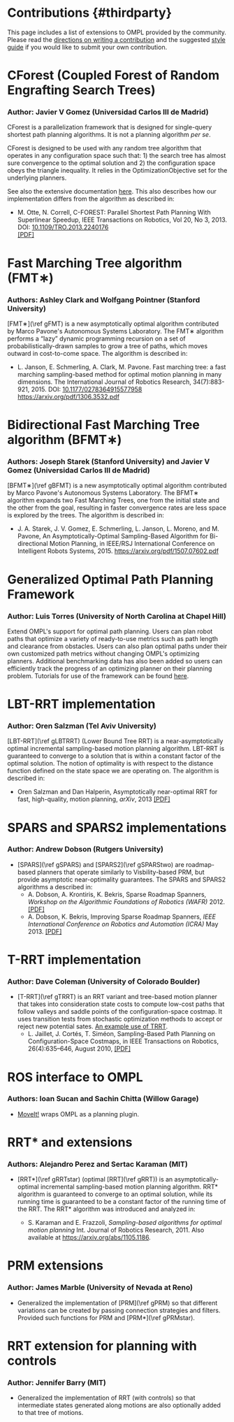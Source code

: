 # Contributions {#thirdparty}

This page includes a list of extensions to OMPL provided by the community. Please read the [directions on writing a contribution](contrib.html) and the suggested [style guide](styleGuide.html) if you would like to submit your own contribution.

# CForest (Coupled Forest of Random Engrafting Search Trees)

### Author: Javier V Gomez (Universidad Carlos III de Madrid)

CForest is a parallelization framework that is designed for single-query shortest
path planning algorithms. It is not a planning algorithm <em>per se</em>.

CForest is designed to be used with any random tree algorithm that operates
in any configuration space such that: 1) the search tree has almost sure
convergence to the optimal solution and 2) the configuration space obeys
the triangle inequality. It relies in the OptimizationObjective set for
the underlying planners.

See also the extensive documentation [here](CForest.html). This also describes how our implementation differs from the algorithm as described in:
- M. Otte, N. Correll, C-FOREST: Parallel Shortest Path Planning With
Superlinear Speedup, IEEE Transactions on Robotics, Vol 20, No 3, 2013.
DOI: [10.1109/TRO.2013.2240176](http://dx.doi.org/10.1109/TRO.2013.2240176)<br>
[[PDF]](http://ieeexplore.ieee.org/ielx5/8860/6522877/06425493.pdf?tp=&amp;arnumber=6425493&amp;isnumber=6522877)

# Fast Marching Tree algorithm (FMT∗)

### Authors: Ashley Clark and Wolfgang Pointner (Stanford University)

[FMT∗](\ref gFMT) is a new asymptotically optimal algorithm contributed by Marco Pavone's Autonomous Systems Laboratory. The FMT∗ algorithm performs a “lazy” dynamic programming recursion on a set of probabilistically-drawn samples to grow a tree of paths, which moves outward in cost-to-come space. The algorithm is described in:
-  L. Janson, E. Schmerling, A. Clark, M. Pavone. Fast marching tree: a fast marching sampling-based method for optimal motion planning in many dimensions. The International Journal of Robotics Research, 34(7):883-921, 2015. DOI: [10.1177/0278364915577958](http://dx.doi.org/10.1177/0278364915577958) https://arxiv.org/pdf/1306.3532.pdf

# Bidirectional Fast Marching Tree algorithm (BFMT∗)

### Authors: Joseph Starek (Stanford University) and Javier V Gomez (Universidad Carlos III de Madrid)

[BFMT∗](\ref gBFMT) is a new asymptotically optimal algorithm contributed by Marco Pavone's Autonomous Systems Laboratory. The BFMT∗ algorithm expands two Fast Marching Trees, one from the initial state and the other from the goal, resulting in faster convergence rates are less space is explored by the trees. The algorithm is described in:
- J. A. Starek, J. V. Gomez, E. Schmerling, L. Janson, L. Moreno, and M. Pavone, An Asymptotically-Optimal Sampling-Based Algorithm for Bi-directional Motion Planning, in IEEE/RSJ International Conference on Intelligent Robots Systems, 2015. https://arxiv.org/pdf/1507.07602.pdf

# Generalized Optimal Path Planning Framework

### Author: Luis Torres (University of North Carolina at Chapel Hill)

Extend OMPL's support for optimal path planning. Users can plan robot paths that optimize a variety of ready-to-use metrics such as path length and clearance from obstacles. Users can also plan optimal paths under their own customized path metrics without changing OMPL's optimizing planners. Additional benchmarking data has also been added so users can efficiently track the progress of an optimizing planner on their planning problem. Tutorials for use of the framework can be found [here](optimalPlanning.html).

# LBT-RRT implementation

### Author: Oren Salzman (Tel Aviv University)

[LBT-RRT](\ref gLBTRRT) (Lower Bound Tree RRT) is a near-asymptotically optimal incremental sampling-based motion planning algorithm. LBT-RRT is guaranteed to converge to a solution that is within a constant factor of the optimal solution. The notion of optimality is with respect to the distance function defined on the state space we are operating on. The algorithm is described in:
- Oren Salzman and Dan Halperin, Asymptotically near-optimal RRT for fast, high-quality, motion planning,
_arXiv_, 2013 [[PDF]](https://arxiv.org/pdf/1308.0189.pdf)

# SPARS and SPARS2 implementations

### Author: Andrew Dobson (Rutgers University)

- [SPARS](\ref gSPARS) and [SPARS2](\ref gSPARStwo) are roadmap-based planners that operate similarly to Visbility-based PRM, but provide asymptotic near-optimality guarantees. The SPARS and SPARS2 algorithms a described in:
    - A. Dobson, A. Krontiris, K. Bekris, Sparse Roadmap Spanners, _Workshop on the Algorithmic Foundations of Robotics (WAFR)_ 2012. [[PDF]](http://www.cs.rutgers.edu/~kb572/pubs/sparse_roadmap_spanner.pdf)
    - A. Dobson, K. Bekris, Improving Sparse Roadmap Spanners, _IEEE International Conference on Robotics and Automation (ICRA)_ May 2013. [[PDF]](http://www.cs.rutgers.edu/~kb572/pubs/spars2.pdf)

# T-RRT implementation

### Author: Dave Coleman (University of Colorado Boulder)

- [T-RRT](\ref gTRRT) is an RRT variant and tree-based motion planner that takes into consideration state costs to compute low-cost paths that follow valleys and saddle points of the configuration-space costmap. It uses transition tests from stochastic optimization methods to accept or reject new potential sates. [An example use of TRRT](https://github.com/davetcoleman/ompl_rviz_viewer).
    - L. Jaillet, J. Cortés, T. Siméon, Sampling-Based Path Planning on Configuration-Space Costmaps, in IEEE Transactions on Robotics, 26(4):635–646, August 2010, [[PDF]](http://homepages.laas.fr/nic/Papers/10TRO.pdf)

# ROS interface to OMPL

### Authors: Ioan Sucan and Sachin Chitta (Willow Garage)

- [MoveIt!](http://moveit.ros.org) wraps OMPL as a planning plugin.

# RRT* and extensions

### Authors: Alejandro Perez and Sertac Karaman (MIT)

- [RRT*](\ref gRRTstar) (optimal [RRT](\ref gRRT)) is an asymptotically-optimal incremental sampling-based motion planning algorithm. RRT* algorithm is guaranteed to converge to an optimal solution, while its running time is guaranteed to be a constant factor of the running time of the RRT. The RRT* algorithm was introduced and analyzed in:

    - S. Karaman and E. Frazzoli, _Sampling-based algorithms for optimal motion planning_ Int. Journal of Robotics Research, 2011. Also available at https://arxiv.org/abs/1105.1186.


# PRM extensions

### Author: James Marble (University of Nevada at Reno)

- Generalized the implementation of [PRM](\ref gPRM) so that different variations can be created by passing connection strategies and filters. Provided such functions for PRM and [PRM*](\ref gPRMstar).


# RRT extension for planning with controls

### Author: Jennifer Barry (MIT)

- Generalized the implementation of RRT (with controls) so that intermediate states generated along motions are also optionally added to that tree of motions.
